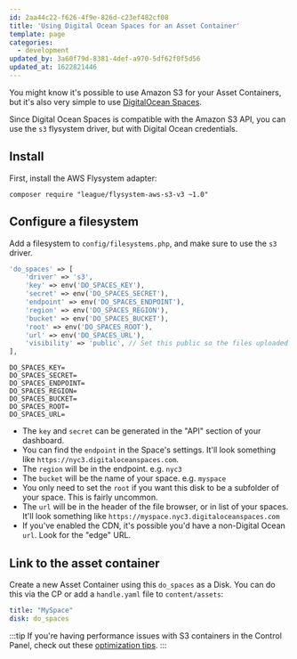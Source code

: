 ```yaml
---
id: 2aa44c22-f626-4f9e-826d-c23ef482cf08
title: 'Using Digital Ocean Spaces for an Asset Container'
template: page
categories:
  - development
updated_by: 3a60f79d-8381-4def-a970-5df62f0f5d56
updated_at: 1622821446
---
```

You might know it's possible to use Amazon S3 for your Asset Containers, but it's also very simple to use [DigitalOcean Spaces](https://www.digitalocean.com/products/spaces/).

Since Digital Ocean Spaces is compatible with the Amazon S3 API, you can use the `s3` flysystem driver, but with Digital Ocean credentials.

## Install

First, install the AWS Flysystem adapter:

``` shell
composer require "league/flysystem-aws-s3-v3 ~1.0"
```

## Configure a filesystem

Add a filesystem to `config/filesystems.php`, and make sure to use the `s3` driver.

```php
'do_spaces' => [
    'driver' => 's3',
    'key' => env('DO_SPACES_KEY'),
    'secret' => env('DO_SPACES_SECRET'),
    'endpoint' => env('DO_SPACES_ENDPOINT'),
    'region' => env('DO_SPACES_REGION'),
    'bucket' => env('DO_SPACES_BUCKET'),
    'root' => env('DO_SPACES_ROOT'),
    'url' => env('DO_SPACES_URL'),
    'visibility' => 'public', // Set this public so the files uploaded are available publically.
],
```

```env
DO_SPACES_KEY=
DO_SPACES_SECRET=
DO_SPACES_ENDPOINT=
DO_SPACES_REGION=
DO_SPACES_BUCKET=
DO_SPACES_ROOT=
DO_SPACES_URL=
```

- The `key` and `secret` can be generated in the "API" section of your dashboard.
- You can find the `endpoint` in the Space's settings. It'll look something like `https://nyc3.digitaloceanspaces.com`.
- The `region` will be in the endpoint. e.g. `nyc3`
- The `bucket` will be the name of your space. e.g. `myspace`
- You only need to set the `root` if you want this disk to be a subfolder of your space. This is fairly uncommon.
- The `url` will be in the header of the file browser, or in list of your spaces. It'll look something like `https://myspace.nyc3.digitaloceanspaces.com`
- If you've enabled the CDN, it's possible you'd have a non-Digital Ocean `url`. Look for the "edge" URL.

## Link to the asset container

Create a new Asset Container using this `do_spaces` as a Disk. You can do this via the CP or add a `handle.yaml` file to `content/assets`:

```yaml
title: "MySpace"
disk: do_spaces
```

:::tip
If you're having performance issues with S3 containers in the Control Panel, check out these [optimization tips](/tips/optimizing-assets).
:::

